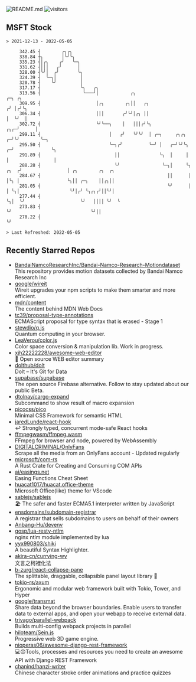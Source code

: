 ![README.md](https://github.com/Gerhut/Gerhut/workflows/README.md/badge.svg)
![visitors](https://visitors.vercel.app/Gerhut/Gerhut?token=8cf69d1f6813d272ef062726b6070c9be4ff72038cfe5a7ded7384a8da65d866)

## MSFT Stock

```
> 2021-12-13 - 2022-05-05

     342.45 ┤        ╭╮╭╮                                                                                        
     338.84 ┼╮       │╰╯╰╮                                                                                       
     335.23 ┤│╭╮    ╭╯   ╰─╮                                                                                     
     331.62 ┤│││   ╭╯      │                                                                                     
     328.00 ┤╰╯│  ╭╯       ╰╮                                                                                    
     324.39 ┤  ╰─╮│         │                                                                                    
     320.78 ┤    ╰╯         │                                                                                    
     317.17 ┤               ╰╮   ╭╮                                                                              
     313.56 ┤                ╰───╯│            ╭╮                                    ╭─╮ ╭╮                      
     309.95 ┤                     │╭╮        ╭╮││   ╭╮                              ╭╯ │╭╯╰╮                     
     306.34 ┤                     │││       ╭╯╰╯│╭╮ ││                              │  ╰╯  │                     
     302.72 ┤                     ╰╯╰──╮    │   │││╭╯╰╮                         ╭╮╭─╯      │                     
     299.11 ┤                          │   ╭╯   ╰╯╰╯  │ ╭─╮     ╭╮╭╮          ╭─╯╰╯        ╰─╮                   
     295.50 ┤                          ╰─╮╭╯          ╰─╯ │   ╭─╯╰╯╰╮       ╭─╯              ╰╮                  
     291.89 ┤                            ││               ╰╮  │     │       │                 │                  
     288.28 ┤                            ╰╯                ╰─╮│     ╰╮ ╭╮  ╭╯                 │ ╭╮        ╭╮  ╭╮ 
     284.67 ┤                                                ││      │ │╰╮ │                  ╰╮││ ╭─╮    ││╭╮││ 
     281.05 ┤                                                ╰╯      │ │ ╰╮│                   ╰╯│╭╯ ╰╮╭╮╭╯││╰╯│ 
     277.44 ┤                                                        ╰╮│  ╰╯                     ╰╯   ││││ ╰╯  ╰ 
     273.83 ┤                                                         ╰╯                              ╰╯││       
     270.22 ┤                                                                                           ╰╯       

> Last Refreshed: 2022-05-05
```

## Recently Starred Repos

- [BandaiNamcoResearchInc/Bandai-Namco-Research-Motiondataset](https://github.com/BandaiNamcoResearchInc/Bandai-Namco-Research-Motiondataset)  
  This repository provides motion datasets collected by Bandai Namco Research Inc
- [google/wireit](https://github.com/google/wireit)  
  Wireit upgrades your npm scripts to make them smarter and more efficient.
- [mdn/content](https://github.com/mdn/content)  
  The content behind MDN Web Docs
- [tc39/proposal-type-annotations](https://github.com/tc39/proposal-type-annotations)  
  ECMAScript proposal for type syntax that is erased - Stage 1
- [stewdio/q.js](https://github.com/stewdio/q.js)  
  Quantum computing in your browser.
- [LeaVerou/color.js](https://github.com/LeaVerou/color.js)  
  Color space conversion & manipulation lib. Work in progress.
- [xjh22222228/awesome-web-editor](https://github.com/xjh22222228/awesome-web-editor)  
  🔨  Open source WEB editor summary
- [dolthub/dolt](https://github.com/dolthub/dolt)  
  Dolt – It's Git for Data
- [supabase/supabase](https://github.com/supabase/supabase)  
  The open source Firebase alternative. Follow to stay updated about our public Beta.
- [dtolnay/cargo-expand](https://github.com/dtolnay/cargo-expand)  
  Subcommand to show result of macro expansion
- [picocss/pico](https://github.com/picocss/pico)  
  Minimal CSS Framework for semantic HTML
- [jaredLunde/react-hook](https://github.com/jaredLunde/react-hook)  
  ↩ Strongly typed, concurrent mode-safe React hooks
- [ffmpegwasm/ffmpeg.wasm](https://github.com/ffmpegwasm/ffmpeg.wasm)  
  FFmpeg for browser and node, powered by WebAssembly
- [DIGITALCRIMINAL/OnlyFans](https://github.com/DIGITALCRIMINAL/OnlyFans)  
  Scrape all the media from an OnlyFans account - Updated regularly
- [microsoft/com-rs](https://github.com/microsoft/com-rs)  
  A Rust Crate for Creating and Consuming COM APIs
- [ai/easings.net](https://github.com/ai/easings.net)  
  Easing Functions Cheat Sheet
- [huacat1017/huacat.office-theme](https://github.com/huacat1017/huacat.office-theme)  
  Microsoft Office(like) theme for VScode
- [sablejs/sablejs](https://github.com/sablejs/sablejs)  
  🏖️ The safer and faster ECMA5.1 interpreter written by JavaScript
- [ensdomains/subdomain-registrar](https://github.com/ensdomains/subdomain-registrar)  
  A registrar that sells subdomains to users on behalf of their owners
- [Anbang-Hu/devenv](https://github.com/Anbang-Hu/devenv)  
- [gosp/lua-resty-ntlm](https://github.com/gosp/lua-resty-ntlm)  
  nginx ntlm module implemented by lua
- [yyx990803/shiki](https://github.com/yyx990803/shiki)  
  A beautiful Syntax Highlighter.
- [akira-cn/currying-wy](https://github.com/akira-cn/currying-wy)  
  文言之柯裡化法
- [b-zurg/react-collapse-pane](https://github.com/b-zurg/react-collapse-pane)  
  The splittable, draggable, collapsible panel layout library 🎉
- [tokio-rs/axum](https://github.com/tokio-rs/axum)  
  Ergonomic and modular web framework built with Tokio, Tower, and Hyper
- [google/transmat](https://github.com/google/transmat)  
  Share data beyond the browser boundaries. Enable users to transfer data to external apps, and open your webapp to receive external data.
- [trivago/parallel-webpack](https://github.com/trivago/parallel-webpack)  
  Builds multi-config webpack projects in parallel
- [hiloteam/Sein.js](https://github.com/hiloteam/Sein.js)  
  Progressive web 3D game engine.
- [nioperas06/awesome-django-rest-framework](https://github.com/nioperas06/awesome-django-rest-framework)  
   💻😍Tools, processes and resources you need to create an awesome API with Django REST Framework
- [chanind/hanzi-writer](https://github.com/chanind/hanzi-writer)  
  Chinese character stroke order animations and practice quizzes
